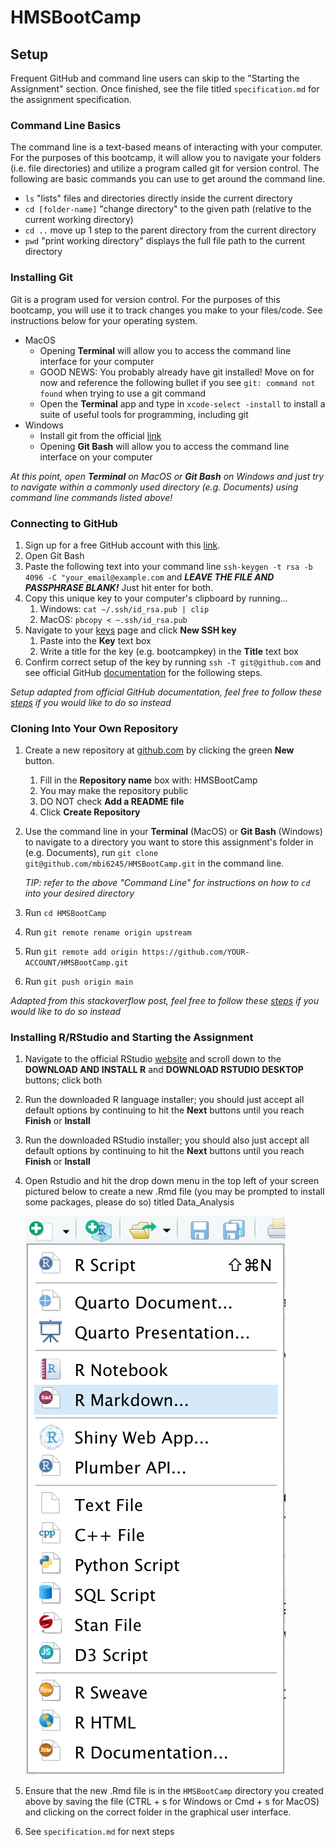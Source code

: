 # HMSBootCamp

## Setup

Frequent GitHub and command line users can skip to the "Starting the Assignment" section. Once finished, see the file titled `specification.md` for the assignment specification.

### Command Line Basics

The command line is a text-based means of interacting with your computer. For the purposes of this bootcamp, it will allow you to navigate your folders (i.e. file directories) and utilize a program called git for version control. The following are basic commands you can use to get around the command line.

- `ls` "lists" files and directories directly inside the current directory
- `cd [folder-name]` "change directory" to the given path (relative to the current working directory)
- `cd ..` move up 1 step to the parent directory from the current directory
- `pwd` "print working directory" displays the full file path to the current directory

### Installing Git

Git is a program used for version control. For the purposes of this bootcamp, you will use it to track changes you make to your files/code. See instructions below for your operating system.

- MacOS
  - Opening **Terminal** will allow you to access the command line interface for your computer
  - GOOD NEWS: You probably already have git installed! Move on for now and reference the following bullet if you see `git: command not found` when trying to use a git command
  - Open the **Terminal** app and type in `xcode-select -install` to install a suite of useful tools for programming, including git
- Windows
  - Install git from the official [link](https://git-scm.com/download/win)
  - Opening **Git Bash** will allow you to access the command line interface on your computer

*At this point, open **Terminal** on MacOS or **Git Bash** on Windows and just try to navigate within a commonly used directory (e.g. Documents) using command line commands listed above!*

### Connecting to GitHub

1. Sign up for a free GitHub account with this [link](https://github.com/signup).
1. Open Git Bash
1. Paste the following text into your command line `ssh-keygen -t rsa -b 4096 -C "your_email@example.com` and ***LEAVE THE FILE AND PASSPHRASE BLANK!*** Just hit enter for both.
1. Copy this unique key to your computer's clipboard by running...
    1. Windows: `cat ~/.ssh/id_rsa.pub | clip`
    1. MacOS: `pbcopy < ~.ssh/id_rsa.pub`
1. Navigate to your [keys](https://github.com/settings/keys) page and click **New SSH key**
    1. Paste into the **Key** text box
    1. Write a title for the key (e.g. bootcampkey) in the **Title** text box
1. Confirm correct setup of the key by running `ssh -T git@github.com` and see official GitHub [documentation](https://docs.github.com/en/authentication/connecting-to-github-with-ssh/testing-your-ssh-connection) for the following steps.

*Setup adapted from official GitHub documentation, feel free to follow these [steps](https://docs.github.com/en/authentication/connecting-to-github-with-ssh/generating-a-new-ssh-key-and-adding-it-to-the-ssh-agent) if you would like to do so instead*

### Cloning Into Your Own Repository

1. Create a new repository at [github.com](https://github.com) by clicking the green **New** button.
    1. Fill in the **Repository name** box with: HMSBootCamp
    1. You may make the repository public
    1. DO NOT check **Add a README file**
    1. Click **Create Repository**
1. Use the command line in your **Terminal** (MacOS) or **Git Bash** (Windows) to navigate to a directory you want to store this assignment's folder in (e.g. Documents), run `git clone git@github.com/mbi6245/HMSBootCamp.git` in the command line.

    *TIP: refer to the above "Command Line" for instructions on how to `cd` into your desired directory*

1. Run `cd HMSBootCamp`
1. Run `git remote rename origin upstream`
1. Run `git remote add origin https://github.com/YOUR-ACCOUNT/HMSBootCamp.git`
1. Run `git push origin main`
<!-- 1. Run `git add .` followed by `git commit -m "initial commit"` -->

*Adapted from this stackoverflow post, feel free to follow these [steps](https://stackoverflow.com/a/44076938) if you would like to do so instead*

### Installing R/RStudio and Starting the Assignment

1. Navigate to the official RStudio [website](https://posit.co/download/rstudio-desktop/) and scroll down to the **DOWNLOAD AND INSTALL R** and **DOWNLOAD RSTUDIO DESKTOP** buttons; click both
1. Run the downloaded R language installer; you should just accept all default options by continuing to hit the **Next** buttons until you reach **Finish** or **Install**
1. Run the downloaded RStudio installer; you should also just accept all default options by continuing to hit the **Next** buttons until you reach **Finish** or **Install**
1. Open Rstudio and hit the drop down menu in the top left of your screen pictured below to create a new .Rmd file (you may be prompted to install some packages, please do so) titled Data_Analysis

    ![rmd creation visual](img/create_rmd.png)

1. Ensure that the new .Rmd file is in the `HMSBootCamp` directory you created above by saving the file (CTRL + s for Windows or Cmd + s for MacOS) and clicking on the correct folder in the graphical user interface.
1. See `specification.md` for next steps